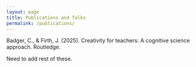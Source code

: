 ```yaml
---
layout: page
title: Publications and Talks
permalink: /publications/
---
```


Badger, C., & Firth, J. (2025). Creativity for teachers: A cognitive science approach. Routledge.

Need to add rest of these.